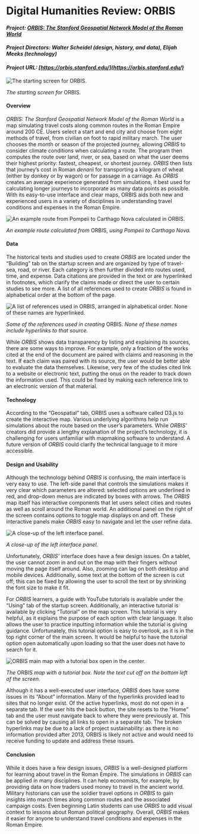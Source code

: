 # Digital Humanities Review: ORBIS

#### ***Project: [ORBIS: The Stanford Geospatial Network Model of the Roman World](https://orbis.stanford.edu/)***

#### ***Project Directors: Walter Scheidel (design, history, and data), Elijah Meeks (technology)***

#### ***Project URL: [https://orbis.stanford.edu/](https://orbis.stanford.edu/)***


![The starting screen for _ORBIS._](https://PRSengl350.github.io/PRS-ENGL-350/images/ORBIS_Start_Screen.png) 

*The starting screen for* ORBIS.

#### **Overview**

*ORBIS: The Stanford Geospatial Network Model of the Roman World* is a map simulating travel costs along common routes in the Roman Empire around 200 CE. Users select a start and end city and choose from eight methods of travel, from civilian on foot to rapid military march. The user chooses the month or season of the projected journey, allowing _ORBIS_ to consider climate conditions when calculating a route. The program then computes the route over land, river, or sea, based on what the user deems their highest priority: fastest, cheapest, or shortest journey. _ORBIS_ then lists that journey’s cost in Roman _denarii_ for transporting a kilogram of wheat (either by donkey or by wagon) or for passage in a carriage. As _ORBIS_ creates an average experience generated from simulations, it best used for calculating longer journeys to incorporate as many data points as possible. With its easy-to-use interface and clear maps, ORBIS aids both new and experienced users in a variety of disciplines in understanding travel conditions and expenses in the Roman Empire. 

![An example route from Pompeii to Carthago Nova calculated in _ORBIS_.](https://PRSengl350.github.io/PRS-ENGL-350/images/ORBIS_Example_Route.png)

*An example route calculated from* ORBIS, *using Pompeii to Carthago Nova.*

#### **Data**

The historical texts and studies used to create _ORBIS_ are located under the “Building” tab on the startup screen and are organized by type of travel- sea, road, or river. Each category is then further divided into routes used, time, and expense. Data citations are provided in the text or are hyperlinked in footnotes, which clarify the claims made or direct the user to certain studies to see more. A list of all references used to create _ORBIS_ is found in alphabetical order at the bottom of the page.

![A list of references used in ORBIS, arranged in alphabetical order. None of these names are hyperlinked.](https://PRSengl350.github.io/PRS-ENGL-350/images/ORBIS_Data_References.png)

*Some of the references used in creating* ORBIS. *None of these names include hyperlinks to that source.*

While _ORBIS_ shows data transparency by listing and explaining its sources, there are some ways to improve. For example, only a fraction of the works cited at the end of the document are paired with claims and reasoning in the text. If each claim was paired with its source, the user would be better able to evaluate the data themselves. Likewise, very few of the studies cited link to a website or electronic text, putting the onus on the reader to track down the information used. This could be fixed by making each reference link to an electronic version of that material.

#### **Technology**

According to the “Geospatial” tab, ORBIS uses a software called D3.js to create the interactive map. Various underlying algorithms help run simulations about the route based on the user’s parameters. While _ORBIS’_ creators did provide a lengthy explanation of the project’s technology, it is challenging for users unfamiliar with mapmaking software to understand. A future version of _ORBIS_ could clarify the technical language to it more accessible.

#### **Design and Usability**

Although the technology behind _ORBIS_ is confusing, the main interface is very easy to use. The left-side panel that controls the  simulations makes it very clear which parameters are altered: selected options are underlined in red, and drop-down menus are indicated by boxes with arrows. The *ORBIS* map itself has interactive components that let users select cities and routes as well as scroll around the Roman world. An additional panel on the right of the screen contains options to toggle map displays on and off. These interactive panels make _ORBIS_ easy to navigate and let the user refine data.

![A close-up of the left interface panel.](https://PRSengl350.github.io/PRS-ENGL-350/images/ORBIS_Interface.png)

*A close-up of the left interface panel.*

Unfortunately, _ORBIS’_ interface does have a few design issues. On a tablet, the user cannot zoom in and out on the map with their fingers without moving the page itself around. Also, zooming can lag on both desktop and mobile devices. Additionally, some text at the bottom of the screen is cut off; this can be fixed by allowing the user to scroll the text or by shrinking the font size to make it fit.

For *ORBIS* learners, a guide with YouTube tutorials is available under the “Using” tab of the startup screen. Additionally, an interactive tutorial is available by clicking “Tutorial” on the map screen. This tutorial is very helpful, as it explains the purpose of each option with clear language. It also allows the user to practice inputting information while the tutorial is giving guidance. Unfortunately, this tutorial option is easy to overlook, as it is in the top right corner of the main screen. It would be helpful to have the  tutorial option open automatically upon loading so that the user does not have to search for it.

![_ORBIS_ main map with a tutorial box open in the center.](https://PRSengl350.github.io/PRS-ENGL-350/images/ORBIS_Tutorial.png)

*The* ORBIS *map with a tutorial box. Note the text cut off on the bottom left of the screen.*

Although it has a well-executed user interface, *ORBIS* does have some issues in its “About” information. Many of the hyperlinks provided lead to sites that no longer exist. Of the active hyperlinks, most do not open in a separate tab. If the user hits the back button, the site resets to the “Home” tab and the user must navigate back to where they were previously at. This can be solved by causing all links to open in a separate tab.
The broken hyperlinks may be due to a lack of project sustainability: as  there is no information provided after 2013, ORBIS is likely not active and would need to receive funding to update and address these issues.

#### **Conclusion**

While it does have a few design issues, *ORBIS* is a well-designed platform for learning about travel in the Roman Empire. The simulations in *ORBIS* can be applied in many disciplines. It can help economists, for example, by providing data on how traders used money to travel in the ancient world. Military historians can use the soldier travel options in *ORBIS* to gain insights into march times along common routes and the associated campaign costs. Even beginning Latin students can use *ORBIS* to add visual context to lessons about Roman political geography. Overall, *ORBIS* makes it easier for anyone to understand travel conditions and expenses in the Roman Empire. 
